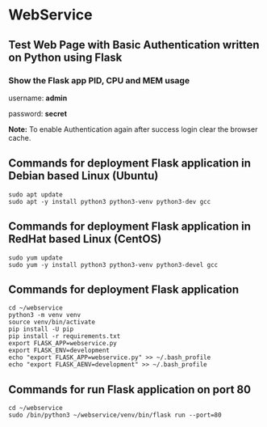 # WebService
## Test Web Page with Basic Authentication written on Python using Flask
### Show the Flask app PID, CPU and MEM usage

username: **admin**

password: **secret**

**Note:** To enable Authentication again after success login clear the browser cache.

## Commands for deployment Flask application in Debian based Linux (Ubuntu)

    sudo apt update
    sudo apt -y install python3 python3-venv python3-dev gcc

## Commands for deployment Flask application in RedHat based Linux (CentOS)

    sudo yum update
    sudo yum -y install python3 python3-venv python3-devel gcc

## Commands for deployment Flask application

    cd ~/webservice
    python3 -m venv venv
    source venv/bin/activate
    pip install -U pip
    pip install -r requirements.txt
    export FLASK_APP=webservice.py
    export FLASK_ENV=development
    echo "export FLASK_APP=webservice.py" >> ~/.bash_profile
    echo "export FLASK_AENV=development" >> ~/.bash_profile

## Commands for run Flask application on port 80 
    cd ~/webservice
    sudo /bin/python3 ~/webservice/venv/bin/flask run --port=80